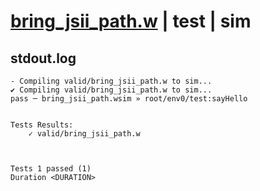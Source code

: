 # [bring_jsii_path.w](../../../../examples/tests/valid/bring_jsii_path.w) | test | sim

## stdout.log
```log
- Compiling valid/bring_jsii_path.w to sim...
✔ Compiling valid/bring_jsii_path.w to sim...
pass ─ bring_jsii_path.wsim » root/env0/test:sayHello
 

Tests Results:
    ✓ valid/bring_jsii_path.w



Tests 1 passed (1) 
Duration <DURATION>

```

